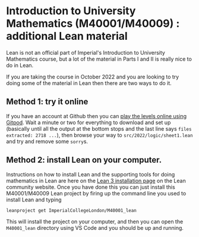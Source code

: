 # Introduction to University Mathematics (M40001/M40009) : additional Lean material

Lean is not an official part of Imperial's Introduction to University Mathematics course, but a lot of the material in Parts I and II is really nice to do in Lean.

If you are taking the course in October 2022 and you are looking to try doing some of the material in Lean then there are two ways to do it.

## Method 1: try it online

If you have an account at Github then you can
[play the levels online using Gitpod](https://gitpod.io/#https://github.com/ImperialCollegeLondon/M40001_lean). Wait a minute or two for everything to download and set up (basically until all the output at the bottom stops
and the last line says `files extracted: 2718 ...`), then browse your way to `src/2022/logic/sheet1.lean` and try and remove some `sorry`s.

## Method 2: install Lean on your computer.

Instructions on how to install Lean and the supporting tools for doing mathematics in Lean are here on the [Lean 3 installation page](https://leanprover-community.github.io/get_started.html) on the Lean community website. Once you have done this you can just install this M40001/M40009 Lean project by firing up the command line you used to install Lean and typing


```
leanproject get ImperialCollegeLondon/M40001_lean
```

This will install the project on your computer, and then
you can open the `M40001_lean` directory using VS Code
and you should be up and running.

